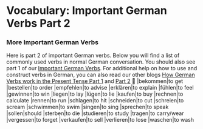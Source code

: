 # Vocabulary: Important German Verbs Part 2

[](http://www.jabbalab.com/blog/wp-content/uploads/2011/06/verbs2.jpg)

### More Important German Verbs

Here is part 2 of important German verbs. Below you will find a list of commonly used verbs in normal German conversation. You should also see part 1 of our [Important German Verbs](../1712/vocabulary-40-important-german-verbs.html). For additional help on how to use and construct verbs in German, you can also read our other blogs [How German Verbs work in the Present Tense Part 1](../880/how-german-verbs-work-in-the-present-tense-part-1.html) and [Part 2](../924/how-german-verbs-work-in-the-present-tense-part-2.html) 🙂
|bekommen|to get
|bestellen|to order
|empfehlen|to advise
|erklären|to explain
|fühlen|to feel
|gewinnen|to win
|liegen|to lay
|lügen|to lie
|kaufen|to buy
|rechnen|to calculate
|rennen|to run
|schlagen|to hit
|schneiden|to cut
|schreien|to scream
|schwimmen|to swim
|singen|to sing
|sprechen|to speak
|sollen|should
|sterben|to die
|studieren|to study
|tragen|to carry/wear
|vergessen|to forget
|verkaufen|to sell
|verlieren|to lose
|waschen|to wash
